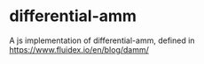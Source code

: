 # differential-amm

A js implementation of differential-amm, defined in <https://www.fluidex.io/en/blog/damm/>
